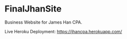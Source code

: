 # FinalJhanSite
Business Website for James Han CPA.

Live Heroku Deployment: https://jhancpa.herokuapp.com/
